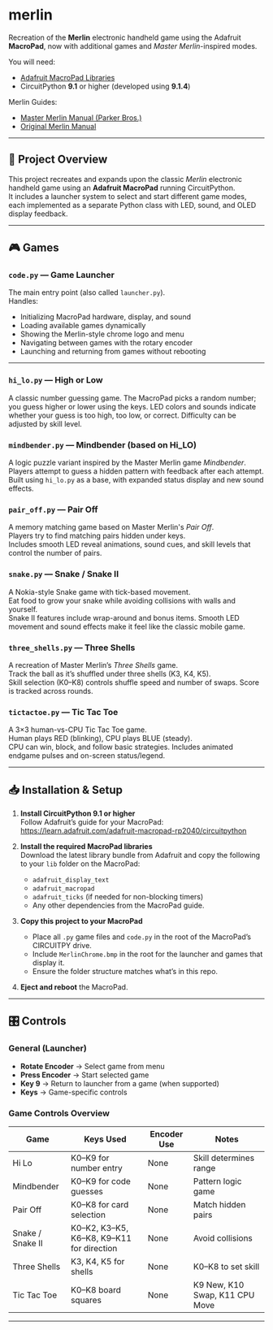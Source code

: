 # merlin
Recreation of the **Merlin** electronic handheld game using the Adafruit **MacroPad**, now with additional games and *Master Merlin*-inspired modes.

You will need:
- [Adafruit MacroPad Libraries](https://learn.adafruit.com/adafruit-macropad-rp2040/macropad-circuitpython-library)  
- CircuitPython **9.1** or higher (developed using **9.1.4**)

Merlin Guides:
- [Master Merlin Manual (Parker Bros.)](http://pdf.textfiles.com/manuals/HANDHELDS/ParkerBros-MasterMerlin.pdf)  
- [Original Merlin Manual](https://www.monroeworld.com/vmerlin/bin/merlinmanual.pdf)

---

## 📜 Project Overview

This project recreates and expands upon the classic *Merlin* electronic handheld game using an **Adafruit MacroPad** running CircuitPython.  
It includes a launcher system to select and start different game modes, each implemented as a separate Python class with LED, sound, and OLED display feedback.

---

## 🎮 Games

### `code.py` — Game Launcher  
The main entry point (also called `launcher.py`).  
Handles:
- Initializing MacroPad hardware, display, and sound
- Loading available games dynamically
- Showing the Merlin-style chrome logo and menu
- Navigating between games with the rotary encoder
- Launching and returning from games without rebooting

---

### `hi_lo.py` — High or Low  
A classic number guessing game. The MacroPad picks a random number; you guess higher or lower using the keys. LED colors and sounds indicate whether your guess is too high, too low, or correct. Difficulty can be adjusted by skill level.

### `mindbender.py` — Mindbender (based on Hi_LO)  
A logic puzzle variant inspired by the Master Merlin game *Mindbender*.  
Players attempt to guess a hidden pattern with feedback after each attempt.  
Built using `hi_lo.py` as a base, with expanded status display and new sound effects.

### `pair_off.py` — Pair Off  
A memory matching game based on Master Merlin's *Pair Off*.  
Players try to find matching pairs hidden under keys.  
Includes smooth LED reveal animations, sound cues, and skill levels that control the number of pairs.

### `snake.py` — Snake / Snake II  
A Nokia-style Snake game with tick-based movement.  
Eat food to grow your snake while avoiding collisions with walls and yourself.  
Snake II features include wrap-around and bonus items. Smooth LED movement and sound effects make it feel like the classic mobile game.

### `three_shells.py` — Three Shells  
A recreation of Master Merlin’s *Three Shells* game.  
Track the ball as it’s shuffled under three shells (K3, K4, K5).  
Skill selection (K0–K8) controls shuffle speed and number of swaps. Score is tracked across rounds.

### `tictactoe.py` — Tic Tac Toe  
A 3×3 human-vs-CPU Tic Tac Toe game.  
Human plays RED (blinking), CPU plays BLUE (steady).  
CPU can win, block, and follow basic strategies. Includes animated endgame pulses and on-screen status/legend.

---

## 📥 Installation & Setup

1. **Install CircuitPython 9.1 or higher**  
   Follow Adafruit’s guide for your MacroPad:  
   <https://learn.adafruit.com/adafruit-macropad-rp2040/circuitpython>

2. **Install the required MacroPad libraries**  
   Download the latest library bundle from Adafruit and copy the following to your `lib` folder on the MacroPad:  
   - `adafruit_display_text`  
   - `adafruit_macropad`  
   - `adafruit_ticks` (if needed for non-blocking timers)  
   - Any other dependencies from the MacroPad guide.

3. **Copy this project to your MacroPad**  
   - Place all `.py` game files and `code.py` in the root of the MacroPad’s CIRCUITPY drive.  
   - Include `MerlinChrome.bmp` in the root for the launcher and games that display it.  
   - Ensure the folder structure matches what’s in this repo.

4. **Eject and reboot** the MacroPad.

---

## 🎛 Controls

### General (Launcher)
- **Rotate Encoder** → Select game from menu
- **Press Encoder** → Start selected game
- **Key 9** → Return to launcher from a game (when supported)
- **Keys** → Game-specific controls

### Game Controls Overview
| Game           | Keys Used | Encoder Use | Notes |
|----------------|-----------|-------------|-------|
| Hi Lo          | K0–K9 for number entry | None | Skill determines range |
| Mindbender     | K0–K9 for code guesses | None | Pattern logic game |
| Pair Off       | K0–K8 for card selection | None | Match hidden pairs |
| Snake / Snake II | K0–K2, K3–K5, K6–K8, K9–K11 for direction | None | Avoid collisions |
| Three Shells   | K3, K4, K5 for shells | None | K0–K8 to set skill |
| Tic Tac Toe    | K0–K8 board squares | None | K9 New, K10 Swap, K11 CPU Move |

---


